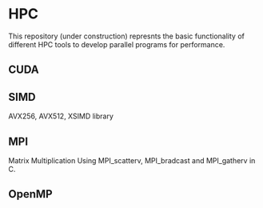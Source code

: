 # HPC
This repository (under construction) represnts the basic functionality of different HPC tools to develop parallel programs for performance.  


## CUDA ##

## SIMD ##
AVX256, AVX512, XSIMD library

## MPI ##
Matrix Multiplication Using MPI_scatterv, MPI_bradcast and MPI_gatherv in C.

## OpenMP ##

